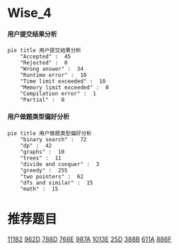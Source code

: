 # Wise_4

<!-- tabs:start -->



#### **用户提交结果分析**

```mermaid
pie title 用户提交结果分析
    "Accepted" :  45
    "Rejected" :  0
    "Wrong answer" :  34
    "Runtime error" :  10
    "Time limit exceeded" :  10
    "Memory limit exceeded" :  0
    "Compilation error" :  1
    "Partial" :  0
```

#### **用户做题类型偏好分析**

```mermaid
pie title 用户做题类型偏好分析
    "binary search" :  72
    "dp" :  42
    "graphs" :  10
    "trees" :  11
    "divide and conquer" :  3
    "greedy" :  255
    "two pointers" :  62
    "dfs and similar" :  15
    "math" :  15
```



<!-- tabs:end -->
# 推荐题目
[11182](https://codeforces.com/contest/1118/problem/2)
[962D](https://codeforces.com/contest/962/problem/D)
[788D](https://codeforces.com/contest/788/problem/D)
[766E](https://codeforces.com/contest/766/problem/E)
[987A](https://codeforces.com/contest/987/problem/A)
[1013E](https://codeforces.com/contest/1013/problem/E)
[25D](https://codeforces.com/contest/25/problem/D)
[388B](https://codeforces.com/contest/388/problem/B)
[611A](https://codeforces.com/contest/611/problem/A)
[886F](https://codeforces.com/contest/886/problem/F)
